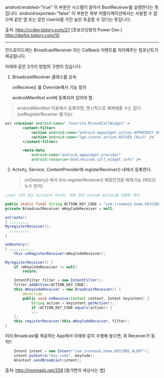 
android:enabled="true" 이 부분은 시스템이 알아서 BootReceiver를 실행한다는 뜻입니다.
android:exported="false" 이 부분은 외부 어플리케이션에서는 사용할 수 없으며 같은 앱 또는 같은 UserId를 가진 놈만 호출할 수 있다는 뜻입니다.

출처: http://ccdev.tistory.com/27 [초보코딩왕의 Power Dev.]
http://dwfox.tistory.com/10

---

안드로이드에는 BroadcastReceiver 라는 Callback 이벤트를 처리해주는 컴포넌트가 제공됩니다.


아래와 같은 2가지 방법의 구현이 있습니다.

1. BroadcastReceiver 클래스를 상속

   onReceive() 를 Override해서 기능 정의

   androidManifest.xml에 등록되어 있어야 함.

  > androidManifest 이용해서 등록하면, 명시적으로 해제해줄 수는 없다. (unRegisterReceiver 불가능)

```xml
ex) <receiver android:name=".favorite.MissedCallWidget" >
        <intent-filter>
            <action android:name="android.appwidget.action.APPWIDGET_UPDATE" />
            <action android:name="lge.intent.action.MISSED_CALLS" />
        </intent-filter>

        <meta-data
            android:name="android.appwidget.provider"
            android:resource="@xml/missed_call_widget_info" />
```

2. Actvity, Service, ContentProvider에 registerReceiver() 내에서 등록한다. 

   > onDestory() 에서 this.registerReceiver() 해줬던것을 해제가능 (메모리 누수 방지)

```java
//ex) 이미 있는 action이 아니라, 새로 만든 custom action을 이용한 예시

public static final String ACTION_KEY_CODE = "com.ironmask.home.KEYCODE_ALERT";
private BroadcastReceiver mKeyCodeReceiver = null;

onCreate() 
{ .........
MyregisterReceiver();
  .........
}

onDestory()
{ ...........
    this.unRegisterReceiver(mKeyCodeReceiver);

MyregisterReceiver() {
	if (mKeyCodeReceiver != null)
	    return;

    IntentFilter filter = new IntentFilter();
    filter.addAction(ACTION_KEY_CODE);
    this.mKeyCodeReceiver = new BroadcastReceiver() {
        @Override
        public void onReceive(Context context, Intent keyintent) {
            String action = keyintent.getAction();
            if (ACTION_KEY_CODE.equals(action)) {
            ...
    };
    this.registerReceiver(this.mKeyCodeReceiver, filter);
}
```

미리 Broadcast를 제공하는 App에서 아래와 같이 수행해 놓으면, 위 Receiver가 동작!! 
```java
	Intent intent = new Intent("com.ironmask.home.KEYCODE_ALERT"); 
	intent.putExtra("key_code", keyCode);
	mContext.sendBroadcast(intent);
```
출처: http://ironmask.net/259 [철가면의 세상사는 법]